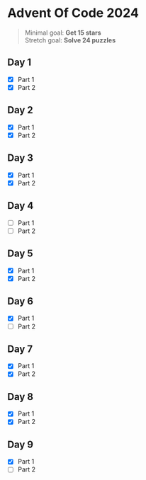 # Advent Of Code 2024

> Minimal goal: **Get 15 stars**<br/>
> Stretch goal: **Solve 24 puzzles**

## Day 1
- [x] Part 1
- [x] Part 2

## Day 2
- [x] Part 1
- [x] Part 2

## Day 3
- [x] Part 1
- [x] Part 2

## Day 4
- [ ] Part 1
- [ ] Part 2

## Day 5
- [x] Part 1
- [x] Part 2

## Day 6
- [x] Part 1
- [ ] Part 2

## Day 7
- [x] Part 1
- [x] Part 2

## Day 8
- [x] Part 1
- [x] Part 2

## Day 9
- [x] Part 1
- [ ] Part 2
